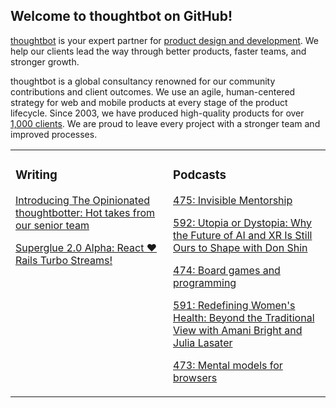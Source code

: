 ## Welcome to thoughtbot on GitHub!

[thoughtbot][1] is your expert partner for [product design and development][2].
We help our clients lead the way through better products, faster teams, and stronger growth.

thoughtbot is a global consultancy renowned for our community contributions and
client outcomes. We use an agile, human-centered strategy for web and mobile
products at every stage of the product lifecycle. Since 2003, we have produced
high-quality products for over [1,000 clients][3]. We are proud to leave every
project with a stronger team and improved processes.

<table><tr><td valign="top" width="50%">

### Writing

<!-- blog starts -->
[Introducing The Opinionated thoughtbotter: Hot takes from our senior team](https://feed.thoughtbot.com/link/24077/17169329/introducing-the-opinionated-thoughtbotter-hot-takes-from-our-senior-team)

[Superglue 2.0 Alpha: React ♥️ Rails Turbo Streams!](https://feed.thoughtbot.com/link/24077/17161539/superglue-2-0-alpha-react-rails-turbo-streams)

<!-- blog ends -->
</td><td valign="top" width="50%">

### Podcasts

<!-- podcasts starts -->
[475: Invisible Mentorship](https://bikeshed.thoughtbot.com/475)

[592: Utopia or Dystopia: Why the Future of AI and XR Is Still Ours to Shape with Don Shin](https://podcast.thoughtbot.com/592)

[474: Board games and programming](https://bikeshed.thoughtbot.com/474)

[591: Redefining Women's Health: Beyond the Traditional View with Amani Bright and Julia Lasater](https://podcast.thoughtbot.com/591)

[473: Mental models for browsers](https://bikeshed.thoughtbot.com/473)

<!-- podcasts ends -->
</td></tr></table>

[1]: https://thoughtbot.com
[2]: https://thoughtbot.com/services
[3]: https://thoughtbot.com/case-studies
